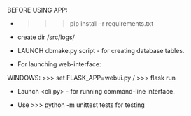 BEFORE USING APP:

- >>> pip install -r requirements.txt

- create dir /src/logs/

- LAUNCH dbmake.py script - for creating database tables.

- For launching web-interface:

WINDOWS: >>> set FLASK_APP=webui.py /  >>> flask run

- Launch <cli.py> - for running command-line interface.

- Use >>> python -m unittest tests for testing
